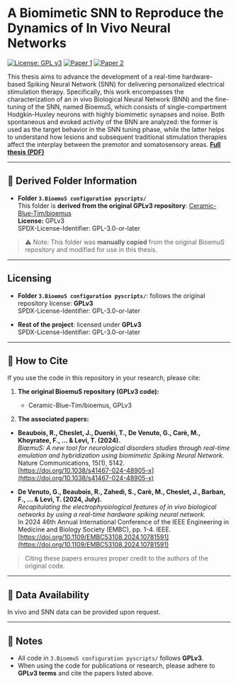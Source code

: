 # A Biomimetic SNN to Reproduce the Dynamics of In Vivo Neural Networks

[![License: GPL v3](https://img.shields.io/badge/License-GPLv3-blue.svg)](https://www.gnu.org/licenses/gpl-3.0)
[![Paper 1](https://img.shields.io/badge/Paper-1-blueviolet)](https://doi.org/10.1038/s41467-024-48905-x)
[![Paper 2](https://img.shields.io/badge/Paper-2-blueviolet)](https://doi.org/10.1109/EMBC53108.2024.10781591)

This thesis aims to advance the development of a real-time hardware-based Spiking Neural Network (SNN) for delivering personalized electrical stimulation therapy. Specifically, this work encompasses the characterization of an in vivo Biological Neural Network (BNN) and the fine-tuning of the SNN, named BioemuS, which consists of single-compartment Hodgkin-Huxley neurons with highly biomimetic synapses and noise. Both spontaneous and evoked activity of the BNN are analyzed: the former is used as the target behavior in the SNN tuning phase, while the latter helps to understand how lesions and subsequent traditional stimulation therapies affect the interplay between the premotor and somatosensory areas.
**[Full thesis (PDF)](https://unire.unige.it/handle/123456789/8193)**

---

## 🔹 Derived Folder Information

- **Folder `3.BioemuS configuration pyscripts/`**  
  This folder is **derived from the original GPLv3 repository**: [Ceramic-Blue-Tim/bioemus](https://github.com/Ceramic-Blue-Tim/bioemus)  
  **License:** GPLv3  
  SPDX-License-Identifier: GPL-3.0-or-later

> ⚠ Note: This folder was **manually copied** from the original BioemuS repository and modified for use in this thesis.

---

## Licensing

- **Folder `3.BioemuS configuration pyscripts/`**: follows the original repository license: **GPLv3**  
  SPDX-License-Identifier: GPL-3.0-or-later

- **Rest of the project**: licensed under **GPLv3**  
  SPDX-License-Identifier: GPL-3.0-or-later

---

## 🔹 How to Cite

If you use the code in this repository in your research, please cite:

1. **The original BioemuS repository (GPLv3 code):**  
   - Ceramic-Blue-Tim/bioemus, GPLv3

2. **The associated papers:**

- **Beaubois, R., Cheslet, J., Duenki, T., De Venuto, G., Carè, M., Khoyratee, F., ... & Levi, T. (2024).**  
  *BiœmuS: A new tool for neurological disorders studies through real-time emulation and hybridization using biomimetic Spiking Neural Network.*  
  Nature Communications, 15(1), 5142.  
  [https://doi.org/10.1038/s41467-024-48905-x](https://doi.org/10.1038/s41467-024-48905-x)

- **De Venuto, G., Beaubois, R., Zahedi, S., Carè, M., Cheslet, J., Barban, F., ... & Levi, T. (2024, July).**  
  *Recapitulating the electrophysiological features of in vivo biological networks by using a real-time hardware spiking neural network.*  
  In 2024 46th Annual International Conference of the IEEE Engineering in Medicine and Biology Society (EMBC), pp. 1-4. IEEE.  
  [https://doi.org/10.1109/EMBC53108.2024.10781591](https://doi.org/10.1109/EMBC53108.2024.10781591)

> Citing these papers ensures proper credit to the authors of the original code.

---

## 🔹 Data Availability

In vivo and SNN data can be provided upon request.

---

## 🔹 Notes

- All code in `3.BioemuS configuration pyscripts/` follows **GPLv3**.  
- When using the code for publications or research, please adhere to **GPLv3 terms** and cite the papers listed above.  
